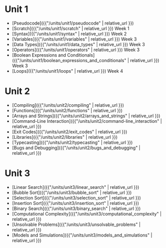 # Unit 1

* [Pseudocode]({{"/units/unit1/pseudocode" | relative_url }})
* [Scratch]({{"/units/unit1/scratch" | relative_url }}) Week 1
* [Syntax]({{"/units/unit1/syntax" | relative_url }}) Week 2
* [Variables]({{"/units/unit1/variables" | relative_url }}) Week 3
* [Data Types]({{"/units/unit1/data_types" | relative_url }}) Week 3
* [Operators]({{"/units/unit1/operators" | relative_url }}) Week 3
* [Boolean Expressions and Conditionals]({{"/units/unit1/boolean_expressions_and_conditionals" | relative_url }}) Week 3
* [Loops]({{"/units/unit1/loops" | relative_url }}) Week 4

# Unit 2

* [Compiling]({{"/units/unit2/compiling" | relative_url }})
* [Functions]({{"/units/unit2/functions" | relative_url }})
* [Arrays and Strings]({{"/units/unit2/arrays_and_strings" | relative_url }})
* [Command-Line Interaction]({{"/units/unit2/command-line_interaction" | relative_url }})
* [Exit Codes]({{"/units/unit2/exit_codes" | relative_url }})
* [Libraries]({{"/units/unit2/libraries" | relative_url }})
* [Typecasting]({{"/units/unit2/typecasting" | relative_url }})
* [Bugs and Debugging]({{"/units/unit2/bugs_and_debugging" | relative_url }})

# Unit 3

* [Linear Search]({{"/units/unit3/linear_search" | relative_url }})
* [Bubble Sort]({{"/units/unit3/bubble_sort" | relative_url }})
* [Selection Sort]({{"/units/unit3/selection_sort" | relative_url }})
* [Insertion Sort]({{"/units/unit3/insertion_sort" | relative_url }})
* [Binary Search]({{"/units/unit3/binary_search" | relative_url }})
* [Computational Complexity]({{"/units/unit3/computational_complexity" | relative_url }})
* [Unsolvable Problems]({{"/units/unit3/unsolvable_problems" | relative_url }})
* [Models and Simulations]({{"/units/unit3/models_and_simulations" | relative_url }})
